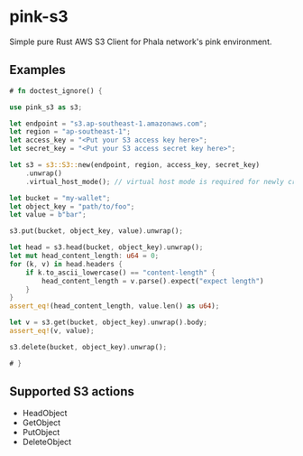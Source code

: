 # pink-s3

Simple pure Rust AWS S3 Client for Phala network's pink environment.

## Examples

```rust
# fn doctest_ignore() {

use pink_s3 as s3;

let endpoint = "s3.ap-southeast-1.amazonaws.com";
let region = "ap-southeast-1";
let access_key = "<Put your S3 access key here>";
let secret_key = "<Put your S3 access secret key here>";

let s3 = s3::S3::new(endpoint, region, access_key, secret_key)
    .unwrap()
    .virtual_host_mode(); // virtual host mode is required for newly created AWS S3 buckets.

let bucket = "my-wallet";
let object_key = "path/to/foo";
let value = b"bar";

s3.put(bucket, object_key, value).unwrap();

let head = s3.head(bucket, object_key).unwrap();
let mut head_content_length: u64 = 0;
for (k, v) in head.headers {
    if k.to_ascii_lowercase() == "content-length" {
        head_content_length = v.parse().expect("expect length")
    }
}
assert_eq!(head_content_length, value.len() as u64);

let v = s3.get(bucket, object_key).unwrap().body;
assert_eq!(v, value);

s3.delete(bucket, object_key).unwrap();

# }

```

## Supported S3 actions

* HeadObject
* GetObject
* PutObject
* DeleteObject
